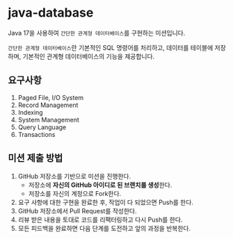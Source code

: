 # java-database
Java 17을 사용하여 `간단한 관계형 데이터베이스`를 구현하는 미션입니다.

`간단한 관계형 데이터베이스`란 기본적인 SQL 명령어를 처리하고, 데이터를 테이블에 저장하며, 기본적인 관계형 데이터베이스의 기능을 제공합니다.

## 요구사항
1. Paged File, I/O System
2. Record Management
3. Indexing
4. System Management
5. Query Language
6. Transactions

## 미션 제출 방법
1. GitHub 저장소를 기반으로 미션을 진행한다. 
   - 저장소에 **자신의 GitHub 아이디로 된 브랜치를 생성**한다.
   - 저장소를 자신의 계정으로 Fork한다.
2. 요구 사항에 대한 구현을 완료한 후, 작업이 다 되었으면 Push를 한다.
3. GitHub 저장소에서 Pull Request를 작성한다.
4. 리뷰 받은 내용을 토대로 코드를 리팩터링하고 다시 Push를 한다. 
5. 모든 피드백을 완료하면 다음 단계를 도전하고 앞의 과정을 반복한다.